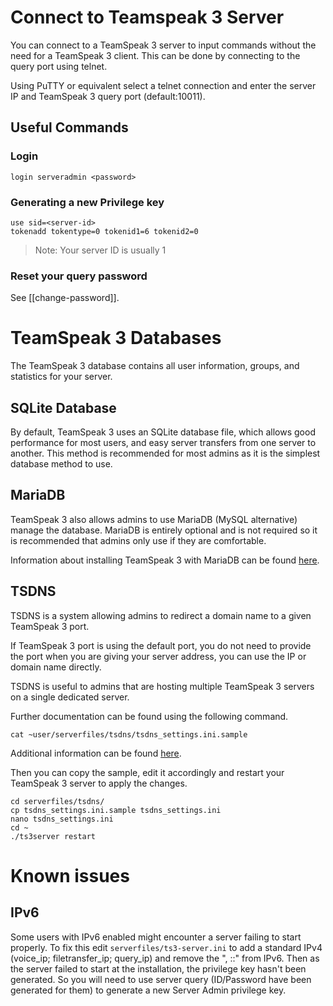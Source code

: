 # Connect to Teamspeak 3 Server

You can connect to a TeamSpeak 3 server to input commands without the need for a TeamSpeak 3 client. This can be done by connecting to the query port using telnet.

Using PuTTY or equivalent select a telnet connection and enter the server IP and TeamSpeak 3 query port (default:10011).

## Useful Commands

### Login
````
login serveradmin <password>
````

### Generating a new Privilege key

````
use sid=<server-id>
tokenadd tokentype=0 tokenid1=6 tokenid2=0
````
>Note: Your server ID is usually 1

### Reset your query password

See [[change-password]].

# TeamSpeak 3 Databases
The TeamSpeak 3 database contains all user information, groups, and statistics for your server.
 
## SQLite Database
By default, TeamSpeak 3 uses an SQLite database file, which allows good performance for most users, and easy server transfers from one server to another. This method is recommended for most admins as it is the simplest database method to use.

## MariaDB
TeamSpeak 3 also allows admins to use MariaDB (MySQL alternative) manage the database. MariaDB is entirely optional and is not required so it is recommended that admins only use if they are comfortable.

Information about installing TeamSpeak 3 with MariaDB  can be found [here](https://www.digitalocean.com/community/questions/setup-teamspeak-server-ubuntu-15-04).

## TSDNS

TSDNS is a system allowing admins to redirect a domain name to a given TeamSpeak 3 port. 

If TeamSpeak 3 port is using the default port, you do not need to provide the port when you are giving your server address, you can use the IP or domain name directly.

TSDNS is useful to admins that are hosting multiple TeamSpeak 3 servers on a single dedicated server.

Further documentation can be found using the following command.
````
cat ~user/serverfiles/tsdns/tsdns_settings.ini.sample
````

Additional information can be found [here](http://lastconnect.net/en/tsdnsdoc/).

Then you can copy the sample, edit it accordingly and restart your TeamSpeak 3 server to apply the changes.
````
cd serverfiles/tsdns/
cp tsdns_settings.ini.sample tsdns_settings.ini
nano tsdns_settings.ini
cd ~
./ts3server restart
````

# Known issues

## IPv6

Some users with IPv6 enabled might encounter a server failing to start properly. To fix this edit `serverfiles/ts3-server.ini` to add a standard IPv4 (voice_ip; filetransfer_ip; query_ip) and remove the ", ::" from IPv6. Then as the server failed to start at the installation, the privilege key hasn't been generated. So you will need to use server query (ID/Password have been generated for them) to generate a new Server Admin privilege key.